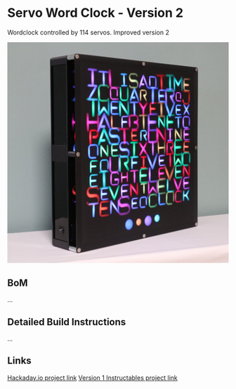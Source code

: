# Servo Word Clock - Version 2

Wordclock controlled by 114 servos. Improved version 2

![](clock.jpg)

## BoM
...

## Detailed Build Instructions
...

## Links
[Hackaday.io project link](https://hackaday.io/project/166546-servo-controlled-word-clock-v2)
[Version 1 Instructables project link](https://www.instructables.com/Word-Clock-Controlled-by-114-Servos/)